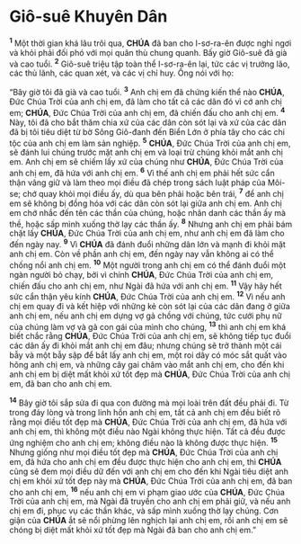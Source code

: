 # Giô-suê Khuyên Dân
<sup><b>1</b></sup> Một thời gian khá lâu trôi qua, **CHÚA** đã ban cho I-sơ-ra-ên được nghỉ ngơi và khỏi phải đối phó với mọi quân thù chung quanh. Bấy giờ Giô-suê đã già và cao tuổi. <sup><b>2</b></sup> Giô-suê triệu tập toàn thể I-sơ-ra-ên lại, tức các vị trưởng lão, các thủ lãnh, các quan xét, và các vị chỉ huy. Ông nói với họ:

“Bây giờ tôi đã già và cao tuổi. <sup><b>3</b></sup> Anh chị em đã chứng kiến thể nào **CHÚA**, Đức Chúa Trời của anh chị em, đã làm cho tất cả các dân đó vì cớ anh chị em; **CHÚA**, Đức Chúa Trời của anh chị em, đã chiến đấu cho anh chị em. <sup><b>4</b></sup> Này, tôi đã cho bắt thăm chia xứ của các dân còn sót lại và xứ của các dân đã bị tôi tiêu diệt từ bờ Sông Giô-đanh đến Biển Lớn ở phía tây cho các chi tộc của anh chị em làm sản nghiệp. <sup><b>5</b></sup> **CHÚA**, Đức Chúa Trời của anh chị em, sẽ đánh lui chúng trước mặt anh chị em và loại trừ chúng khỏi mắt anh chị em. Anh chị em sẽ chiếm lấy xứ của chúng như **CHÚA**, Đức Chúa Trời của anh chị em, đã hứa với anh chị em. <sup><b>6</b></sup> Vì thế anh chị em phải hết sức cẩn thận vâng giữ và làm theo mọi điều đã chép trong sách luật pháp của Môi-se; chớ quay khỏi mọi điều ấy, dù qua bên phải hoặc bên trái, <sup><b>7</b></sup> để anh chị em sẽ không bị đồng hóa với các dân còn sót lại giữa anh chị em. Anh chị em chớ nhắc đến tên các thần của chúng, hoặc nhân danh các thần ấy mà thề, hoặc sấp mình xuống thờ lạy các thần ấy. <sup><b>8</b></sup> Nhưng anh chị em phải bám chặt lấy **CHÚA**, Đức Chúa Trời của anh chị em, như anh chị em đã làm cho đến ngày nay. <sup><b>9</b></sup> Vì **CHÚA** đã đánh đuổi những dân lớn và mạnh đi khỏi mặt anh chị em. Còn về phần anh chị em, đến ngày nay vẫn không ai có thể chống nổi anh chị em. <sup><b>10</b></sup> Một người trong anh chị em có thể đánh đuổi một ngàn người bỏ chạy, bởi vì chính **CHÚA**, Đức Chúa Trời của anh chị em, chiến đấu cho anh chị em, như Ngài đã hứa với anh chị em. <sup><b>11</b></sup> Vậy hãy hết sức cẩn thận yêu kính **CHÚA**, Đức Chúa Trời của anh chị em. <sup><b>12</b></sup> Vì nếu anh chị em quay đi và kết hiệp với những kẻ còn sót lại của các dân đang ở giữa anh chị em, nếu anh chị em dựng vợ gả chồng với chúng, tức cưới phụ nữ của chúng làm vợ và gả con gái của mình cho chúng, <sup><b>13</b></sup> thì anh chị em khá biết chắc rằng **CHÚA**, Đức Chúa Trời của anh chị em, sẽ không tiếp tục đuổi các dân ấy đi khỏi mắt anh chị em đâu; nhưng chúng sẽ trở thành một cái bẫy và một bẫy sập để bắt lấy anh chị em, một roi dây có móc sắt quất vào hông anh chị em, và những cây gai châm vào mắt anh chị em, cho đến khi anh chị em bị diệt mất khỏi xứ tốt đẹp mà **CHÚA**, Đức Chúa Trời của anh chị em, đã ban cho anh chị em.

<sup><b>14</b></sup> Bây giờ tôi sắp sửa đi qua con đường mà mọi loài trên đất đều phải đi. Từ trong đáy lòng và trong linh hồn anh chị em, tất cả anh chị em đều biết rõ rằng mọi điều tốt đẹp mà **CHÚA**, Đức Chúa Trời của anh chị em, đã hứa với anh chị em, thì không một điều nào Ngài không thực hiện. Tất cả đều được ứng nghiệm cho anh chị em; không điều nào là không được thực hiện. <sup><b>15</b></sup> Nhưng giống như mọi điều tốt đẹp mà **CHÚA**, Đức Chúa Trời của anh chị em, đã hứa cho anh chị em đều được thực hiện cho anh chị em, thì **CHÚA** cũng sẽ đem mọi điều dữ đến với anh chị em cho đến khi Ngài tiêu diệt anh chị em khỏi xứ tốt đẹp này mà **CHÚA**, Đức Chúa Trời của anh chị em, đã ban cho anh chị em, <sup><b>16</b></sup> nếu anh chị em vi phạm giao ước của **CHÚA**, Đức Chúa Trời của anh chị em, mà Ngài đã truyền cho anh chị em phải giữ, và nếu anh chị em đi, phục vụ các thần khác, và sấp mình xuống thờ lạy chúng. Cơn giận của **CHÚA** ắt sẽ nổi phừng lên nghịch lại anh chị em, rồi anh chị em sẽ chóng bị diệt mất khỏi xứ tốt đẹp mà Ngài đã ban cho anh chị em.”